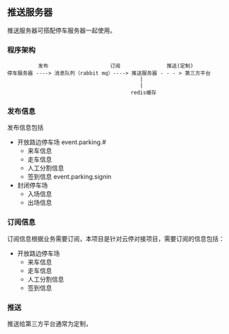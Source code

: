## 推送服务器

推送服务器可搭配停车服务器一起使用。


### 程序架构

```
          发布                    订阅               推送(定制)
停车服务器 ----> 消息队列（rabbit mq）----> 推送服务器 - - - > 第三方平台 
                                           |
                                           |
                                        redis缓存
```


### 发布信息

发布信息包括
* 开放路边停车场  event.parking.#
  * 来车信息
  * 走车信息
  * 人工分割信息
  * 签到信息      event.parking.signin
* 封闭停车场
  * 入场信息
  * 出场信息

### 订阅信息

订阅信息根据业务需要订阅，本项目是针对云停对接项目，需要订阅的信息包括：  
* 开放路边停车场
  * 来车信息
  * 走车信息
  * 人工分割信息
  * 签到信息
  
  
### 推送

推送给第三方平台通常为定制，